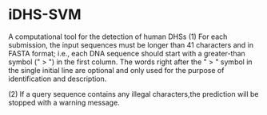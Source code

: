 # iDHS-SVM
A computational tool for the detection of human DHSs
(1) For each submission, the input sequences must be longer than 41 characters and in FASTA format; i.e., each DNA sequence should start with a greater-than symbol (" > ") in the first column. The words right after the " > " symbol in the single initial line are optional and only used for the purpose of identification and description.

(2) If a query sequence contains any illegal characters,the prediction will be stopped with a warning message.
